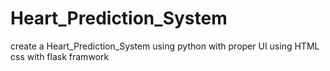# Heart_Prediction_System
create a Heart_Prediction_System using python with proper UI using HTML css with flask framwork 

